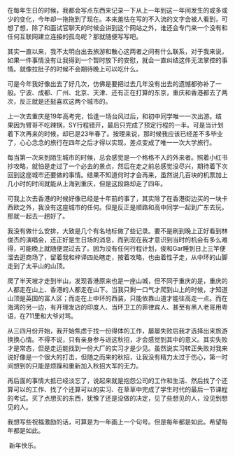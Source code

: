 ​	在每年生日的时候，我都会写点东西来记录一下从上一年到这一年间发生的或多或少的变化，今年却一拖拖到了现在。本来羞怯在写的不入流的文字会被人看到，可想了想，除了和面试官聊天的时候会讲到这个网站之外，谁还会专门来一个没有和任何互联网建立连接的孤岛呢？那就随便写写吧。

​	其实一直以来，我不太明白出去旅游和散心这两者之间有什么联系，对于我来说，如果一件事情没有让我得到一个暂时放下的安慰，就会一直纠结这件无法掌控的事情。就像拉肚子的时候不会期待晚上可以吃什么。

​	可是今年我好像出去了好几次，仿佛是要把过去几年没有出去的遗憾都弥补了一般。宁波、成都、广州、北京、天津、还有正在打算的东京，重庆和香港都去了两次，反正就是还挺喜欢这两个城市的。

​	上一次去重庆是19年高考完，恰逢一场台风过后，和初中同学唯一一次出游。结果因为臂哥不吃辣锅，SY行程错开，最后只完成了预定行程的一半。可是当计划着下次再来的时候，却已是23年春了。按理来说，那时候我应该已经差不多毕业了，心心念念的旅行在四年之后才得以实现，差点变成了唯一一次大学旅行。

​	每当第一次来到陌生城市的时候，总会感觉是一个格格不入的外来者。照着小红书抄攻略，就怕是走过了一个必去的景点，然后在走之前总感觉没尽兴，期待着下次回到这座城市还要做的事情。结果不知道何时才会再来，虽然说几百块的机票加上几小时的时间就能从上海到重庆，但是这段路却走了四年。

​	可我上次去香港的时候好像已经是十年前的事了，其实除了在香港街边买的一块卡西欧之外，我没有这座城市的任何。但是反正是顺路和高中同学一起到广东去玩，那就一起去一趟好了。

​	我没有做什么安排，大致是几个有名地标做了些记录。要不是刷到晚上正好看到林俊杰的演唱会，还正好是生日场的消息，而到现在我才意识到当时的机会有多么难得，可能晚上就随便混过去了。因为没有任何行程计划，俊和Gar睡到日上三竿便溜去逛商场了，留着我和梓译四处瞎走，按着攻略，也由着性子走，从中环的山脚走到了太平山的山顶。

​	爬了半天坡才走到半山，发现香港原来也是一座山城，但不同于重庆的是，重庆的人都走在山上、香港的人都走在山下。当我只剩一口气才爬到山上的时候，才知道山顶是英国的富人区；而走在上中环的西装，只能依靠山道才能往高走一点。而在海湾的另一边，有开理发店的印度人、当环卫工的菲律宾人、甚至有黑人老哥用粤语，在711里和大爷对骂。

​	从三四月份开始，我开始焦虑于找一份得体的工作，屡屡失败后我才选择出来旅游换换心情。不得不说，只有亲身参与进这秋招，才会感觉到其中的意义。其实失败才是常态，但是走运能找到一份大厂的实习才是少见。虽然说实习转正失败对我来说好像是一个很大的打击，但随之而来的秋招，让我没有精力太过于伤心，第一时间想到的只能是烦躁和重新加入秋招大军的无力。

​	再后面的事情大抵已经淡忘了，说起来就是抱怨公司的工作和生活、然后找了个还算可以的工作、找了个还算可以的实习、在草草中完成了学生时代的最后一节课程的考试。买了点想买的东西，犹豫了还是没做的决定，见了些想见的人，没见到想见的人。

​	我想写些祝福激励的话，可算是为一年画上一个句号。但是每年都是如此。希望每年都是如此。

​	新年快乐。